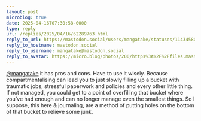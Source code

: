 ```yaml
---
layout: post
microblog: true
date: 2025-04-16T07:30:58-0000
type: reply
url: /replies/2025/04/16/62289763.html
reply_to_url: https://mastodon.social/users/mangatake/statuses/114345809416894961
reply_to_hostname: mastodon.social
reply_to_username: mangatake@mastodon.social
reply_to_avatar: https://micro.blog/photos/200/https%3A%2F%2Ffiles.mastodon.social%2Faccounts%2Favatars%2F114%2F173%2F065%2F093%2F931%2F236%2Foriginal%2F9da586dc14c621ee.jpg
---
```

<p><span class="h-card"><a href="https://micro.blog/mangatake@mastodon.social" class="u-url mention">@mangatake</a></span> it has pros and cons. Have to use it wisely. Because compartmentalising can lead you to just slowly filling up a bucket with traumatic jobs, stressful paperwork and policies and every other little thing. If not managed, you could get to a point of overfilling that bucket where you’ve had enough and can no longer manage even the smallest things. So I suppose, this here &amp; journaling, are a method of putting holes on the bottom of that bucket to relieve some junk.</p>
